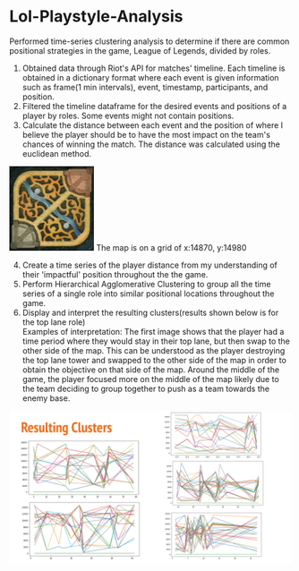 # Lol-Playstyle-Analysis
Performed time-series clustering analysis to determine if there are common positional strategies in the game, League of Legends, divided by roles.

1. Obtained data through Riot's API for matches' timeline. Each timeline is obtained in a dictionary format where each event is given information such as frame(1 min intervals), event, timestamp, participants, and position.
2. Filtered the timeline dataframe for the desired events and positions of a player by roles. Some events might not contain positions.
3. Calculate the distance between each event and the position of where I believe the player should be to have the most impact on the team's chances of winning the match. The distance was calculated using the euclidean method.

<img src='map11.png' width="30%"/>
  The map is on a grid of x:14870, y:14980

4. Create a time series of the player distance from my understanding of their 'impactful' position throughout the the game.
5. Perform Hierarchical Agglomerative Clustering to group all the time series of a single role into similar positional locations throughout the game.
6. Display and interpret the resulting clusters(results shown below is for the top lane role)
   <br>Examples of interpretation: The first image shows that the player had a time period where they would stay in their top lane, but then swap to the other side of the map. This can be understood as the player destroying the top lane tower and swapped to the other side of the map in order to obtain the objective on that side of the map. Around the middle of the game, the player focused more on the middle of the map likely due to the team deciding to group together to push as a team towards the enemy base.

<img src='Resulting Clusters.png'/>
